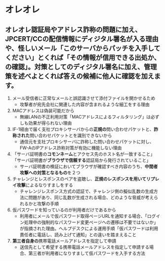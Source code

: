 # オレオレ

## オレオレ認証局やアドレス詐称の問題に加え、JPCERT/CCの配信情報にディジタル署名が入る理由や、怪しいメール「このサーバからパッチを入手してください」とくれば「その情報が**信用できる出処か、の確認**」。対策としてのディジタル署名に加え、管理策を述べよとくれば答えの候補に他人に確認を加えます。

1. メール受信者に正常なメールと誤認識させて添付ファイルを開かせるため
    * 攻撃者が宛先会社に関連した内容が含まれるような細工をする理由
2. MACアドレスは偽装可能だから
    * 無線LANの不正利用対策「MACアドレスによるフィルタリング」は必ずしも効果が得られない理由
3. IF-1経由で届く支社プロキシサーバからの**正規の**問い合わせパケットと、**詐称された**問い合わせパケットとを識別できないから
    * 通信元を支社プロキシサーバに詐称した問い合わせパケットに対し、FW-AのIPアドレス詐称対策が有効に機能しない理由
4. 「サーバ証明書の**コモンネーム**とアクセス先のホスト名が一致すること」「サーバ証明書が**ブラウザで信頼する**認証局から発行されていること」
    * サーバ証明書の検証においてブラウザが確認すべき内容のうち、**中間者攻撃への対策となるもの**を２つ
5. チャレンジとレスポンスのペアを盗聴し、**正規のレスポンスを用いてリプレイ攻撃**によるなりすましをする
    * チャレンジレスポンス方式の認証で、チャレンジ側の擬似乱数の生成方法に問題があり、同じ乱数が生成される場合、どのような脅威が考えられるかと攻撃の手順
6. 仮パスワードを知っているのが利用者だけであるから
    * 利用者にメールで仮パスワード取得ページURLを通知する場合、「ログイン処理中の強制的なパスワード変更ページヘの遷移は不要ではないか」が指摘された理由。ヘルプデスクによる運用手順「仮パスワードは利用責任者に電話し、読み上げて通知」との違いを踏まえること
7. **第三者自身の**携帯電話メールアドレスを指定して申請
    * 送信先として希望する携帯電話メールアドレスを指定して申請する場合、第三者が利用者になりすまして仮パスワードを入手する方法
    

